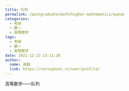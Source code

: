 ```yaml
---
title: 队列
permalink: /postgraduate/math/higher-mathematics/queue
categories: 
  - 考研
  - 数一
  - 高等数学
tags: 
  - 考研
  - 数一
  - 高等数学
date: 2021-12-23 13:11:20
author: 
  name: 诚城
  link: https://carveybunt.cn/user/profile/
---
```

高等数学——队列